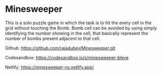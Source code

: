 # Minesweeper
This is a solo puzzle game in which the task is to hit the every cell in the grid without touching the Bomb.
Bomb cell can be avoided by using simply identifying the number showing in the cell, that basically represent the number of bombs present adjacent to that cell.


Github: https://github.com/rajadubey/Minesweeper.git

Codesandbox: https://codesandbox.io/s/minesweeper-bleve

Netlify: https://minesweeper-ns.netlify.app/
